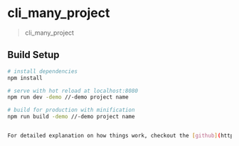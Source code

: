 # cli_many_project

> cli_many_project

## Build Setup

``` bash
# install dependencies
npm install

# serve with hot reload at localhost:8080
npm run dev -demo //-demo project name

# build for production with minification
npm run build -demo //-demo project name


For detailed explanation on how things work, checkout the [github](https://github.com/gaoxian9898/cli_many_project).
